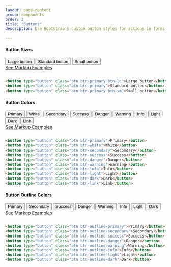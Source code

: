 ```yaml
---
layout: page-content
group: components
order: 2
title: "Buttons"
description: Use Bootstrap’s custom button styles for actions in forms, dialogs, and more with support for multiple sizes, states, and more. Please read the  <a href="https://getbootstrap.com/docs/5.2/components/buttons/" target="_blank">Bootstrap documentation</a> for a full list of options.

---
```


<div class="card mb-5">
    <div class="card-header">
        <div>
        <h4 class="card-header-title">Button Sizes</h4>
        </div>
    </div>
<div class="card-body">
<button type="button" class="btn btn-primary btn-lg">Large button</button>
<button type="button" class="btn btn-primary">Standard button</button>
<button type="button" class="btn btn-primary btn-sm">Small button</button>
</div>
<div class="card-footer">
<a class="btn btn-white btn-sm" data-bs-toggle="collapse" href="#butonSizes" role="button" aria-expanded="false" aria-controls="butonSizes">
    See Markup Examples
</a>
<div class="collapse" markdown="1"  id="butonSizes">

```html

<button type="button" class="btn btn-primary btn-lg">Large button</button>
<button type="button" class="btn btn-primary">Standard button</button>
<button type="button" class="btn btn-primary btn-sm">Small button</button>
```

</div>
</div>
</div>

<div class="card mb-5">
    <div class="card-header">
        <div>
        <h4 class="card-header-title">Button Colors</h4>
        </div>
    </div>
<div class="card-body">
<button type="button" class="btn btn-primary">Primary</button>
<button type="button" class="btn btn-white">White</button>
<button type="button" class="btn btn-secondary">Secondary</button>
<button type="button" class="btn btn-success">Success</button>
<button type="button" class="btn btn-danger">Danger</button>
<button type="button" class="btn btn-warning">Warning</button>
<button type="button" class="btn btn-info">Info</button>
<button type="button" class="btn btn-light">Light</button>
<button type="button" class="btn btn-dark">Dark</button>
<button type="button" class="btn btn-link">Link</button>
</div>
<div class="card-footer">
<a class="btn btn-white btn-sm" data-bs-toggle="collapse" href="#buttonColors" role="button" aria-expanded="false" aria-controls="buttonColors">
    See Markup Examples
</a>
<div class="collapse" markdown="1"  id="buttonColors">

```html

<button type="button" class="btn btn-primary">Primary</button>
<button type="button" class="btn btn-white">White</button>
<button type="button" class="btn btn-secondary">Secondary</button>
<button type="button" class="btn btn-success">Success</button>
<button type="button" class="btn btn-danger">Danger</button>
<button type="button" class="btn btn-warning">Warning</button>
<button type="button" class="btn btn-info">Info</button>
<button type="button" class="btn btn-light">Light</button>
<button type="button" class="btn btn-dark">Dark</button>
<button type="button" class="btn btn-link">Link</button>
```

</div>
</div>
</div>

<div class="card mb-5">
    <div class="card-header">
        <div>
        <h4 class="card-header-title">Button Outline Colors</h4>
        </div>
    </div>
<div class="card-body">
<button type="button" class="btn btn-outline-primary">Primary</button>
<button type="button" class="btn btn-outline-secondary">Secondary</button>
<button type="button" class="btn btn-outline-success">Success</button>
<button type="button" class="btn btn-outline-danger">Danger</button>
<button type="button" class="btn btn-outline-warning">Warning</button>
<button type="button" class="btn btn-outline-info">Info</button>
<button type="button" class="btn btn-outline-light">Light</button>
<button type="button" class="btn btn-outline-dark">Dark</button>
</div>
<div class="card-footer">
<a class="btn btn-white btn-sm" data-bs-toggle="collapse" href="#buttonOutlineColors" role="button" aria-expanded="false" aria-controls="buttonOutlineColors">
    See Markup Examples
</a>
<div class="collapse" markdown="1"  id="buttonOutlineColors">

```html

<button type="button" class="btn btn-outline-primary">Primary</button>
<button type="button" class="btn btn-outline-secondary">Secondary</button>
<button type="button" class="btn btn-outline-success">Success</button>
<button type="button" class="btn btn-outline-danger">Danger</button>
<button type="button" class="btn btn-outline-warning">Warning</button>
<button type="button" class="btn btn-outline-info">Info</button>
<button type="button" class="btn btn-outline-light">Light</button>
<button type="button" class="btn btn-outline-dark">Dark</button>
```

</div>
</div>
</div>
